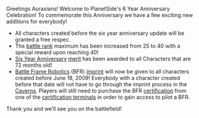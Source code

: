 Greetings Auraxians! Welcome to PlanetSide's 6 Year Anniversary Celebration! To
commemorate this Anniversary we have a few exciting new additions for everybody!

- All characters created before the six year anniversary update will be granted
  a free respec.
- The [battle rank](../terminology/Battle_Rank.md) maximum has been increased
  from 25 to 40 with a special reward upon reaching 40!
- [Six Year Anniversary](../merits/Term_of_Service.md)
  [merit](../merits/Merit_Commendations.md) has been awarded to all Characters
  that are 72 months old!
- [Battle Frame Robotics](../vehicles/BattleFrame_Robotics.md) (BFR)
  [imprint](../terminology/BFR_Imprint.md) will now be given to all characters
  created before June 18, 2009! Everybody with a character created before that
  date will not have to go through the imprint process in the
  [Caverns](../locations/Caverns.md). Players will still need to purchase the
  BFR [certification](../certifications/Certification.md) from one of the
  [certification terminals](../items/Certification_Terminal.md) in order to gain
  access to pilot a BFR.

Thank you and we’ll see you on the battlefield!


